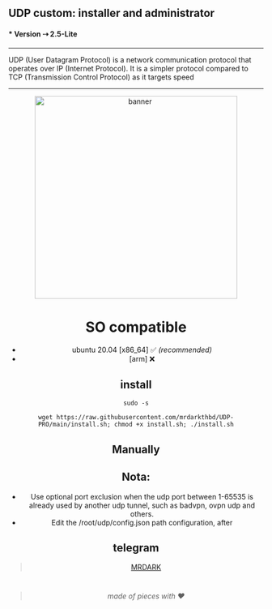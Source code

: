 ## UDP custom: installer and administrator
#### * Version ⇢ 2.5-Lite
---
UDP (User Datagram Protocol) is a network communication protocol that operates over IP (Internet Protocol). It is a simpler protocol compared to TCP (Transmission Control Protocol) as it targets speed


---
<center><img src="https://raw.githubusercontent.com/prjkt-nv404/UDP-Custom-Installer-Manager/main/bin/banner.jpg" alt="banner" width="400"/> </centro>

# SO compatible
- ubuntu 20.04 [x86_64] ✅ _(recommended)_
- [arm] ❌

## install
```
sudo -s
``` 
```
wget https://raw.githubusercontent.com/mrdarkthbd/UDP-PRO/main/install.sh; chmod +x install.sh; ./install.sh
```


## Manually

## Nota:
 * Use optional port exclusion when the udp port between 1-65535 is already used by another udp tunnel, such as badvpn, ovpn udp and others.
 * Edit the /root/udp/config.json path configuration, after
## telegram
 > [MRDARK](https://t.me/mrdarkvipx)

#
  > _made of pieces with ❤️_
#
